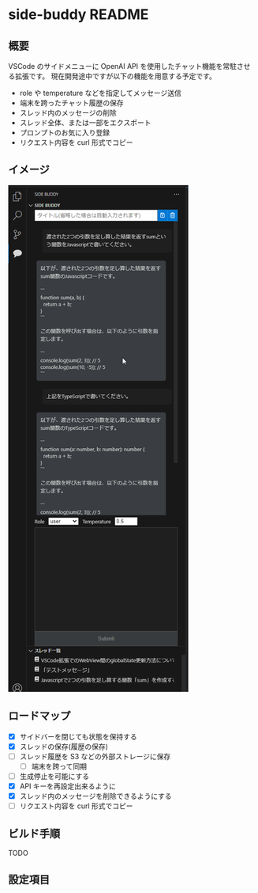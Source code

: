 # side-buddy README

## 概要

VSCode のサイドメニューに OpenAI API を使用したチャット機能を常駐させる拡張です。
現在開発途中ですが以下の機能を用意する予定です。

- role や temperature などを指定してメッセージ送信
- 端末を跨ったチャット履歴の保存
- スレッド内のメッセージの削除
- スレッド全体、または一部をエクスポート
- プロンプトのお気に入り登録
- リクエスト内容を curl 形式でコピー

## イメージ

![](./docs/images/preview.png)

## ロードマップ

- [x] サイドバーを閉じても状態を保持する
- [x] スレッドの保存(履歴の保存)
- [ ] スレッド履歴を S3 などの外部ストレージに保存
  - [ ] 端末を跨って同期
- [ ] 生成停止を可能にする
- [x] API キーを再設定出来るように
- [x] スレッド内のメッセージを削除できるようにする
- [ ] リクエスト内容を curl 形式でコピー

## ビルド手順

TODO

## 設定項目

